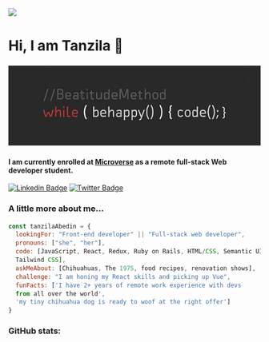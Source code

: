 

<img src="https://media.giphy.com/media/l2JHZ0dIcyFo5UQGQ/giphy.gif" width="70"> 

# Hi, I am Tanzila 👋 
### <img src="Assets/code-wallpaper-preview.jpg">

#### I am currently enrolled at [Microverse](https://www.microverse.org/?grsf=knrm9p) as a remote full-stack Web developer student. 

[![Linkedin Badge](https://img.shields.io/badge/-Tanzila%20Abedin-blue?style=flat-square&logo=Linkedin&logoColor=white&link=https://www.linkedin.com/in/tanzila-abedin-331440b2/)](https://www.linkedin.com/in/tanzila-abedin-331440b2/)
[![Twitter Badge](https://img.shields.io/badge/-@TanzilaAbedin_-1ca0f1?style=flat-square&labelColor=1ca0f1&logo=twitter&logoColor=white&link=https://twitter.com/TanzilaAbedin)](https://twitter.com/TanzilaAbedin)

### A little more about me... 

```javascript
const tanzilaAbedin = {
  lookingFor: "Front-end developer" || "Full-stack web developer",
  pronouns: ["she", "her"],
  code: [JavaScript, React, Redux, Ruby on Rails, HTML/CSS, Semantic UI, Bootstrap, 
  Tailwind CSS],
  askMeAbout: [Chihuahuas, The 1975, food recipes, renovation shows],
  challenge: "I am honing my React skills and picking up Vue",
  funFacts: ['I have 2+ years of remote work experience with devs 
  from all over the world', 
  'my tiny chihuahua dog is ready to woof at the right offer']
}
```


### GitHub stats:


<!--
**tanzila-abedin/tanzila-abedin** is a ✨ _special_ ✨ repository because its `README.md` (this file) appears on your GitHub profile.

Here are some ideas to get you started:

- 🔭 I’m currently working on ...
- 🌱 I’m currently learning ...
- 👯 I’m looking to collaborate on ...
- 🤔 I’m looking for help with ...
- 💬 Ask me about ...
- 📫 How to reach me: ...
- 😄 Pronouns: ...
- ⚡ Fun fact: ...
-->
